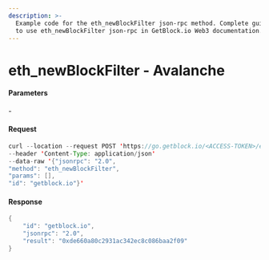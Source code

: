 ```yaml
---
description: >-
  Example code for the eth_newBlockFilter json-rpc method. Сomplete guide on how
  to use eth_newBlockFilter json-rpc in GetBlock.io Web3 documentation.
---
```


# eth\_newBlockFilter - Avalanche

#### Parameters

\-

#### Request

```java
curl --location --request POST 'https://go.getblock.io/<ACCESS-TOKEN>/ext/bc/C/rpc' \
--header 'Content-Type: application/json' 
--data-raw '{"jsonrpc": "2.0",
"method": "eth_newBlockFilter",
"params": [],
"id": "getblock.io"}'
```

#### Response

```java
{
    "id": "getblock.io",
    "jsonrpc": "2.0",
    "result": "0xde660a80c2931ac342ec8c086baa2f09"
}
```
